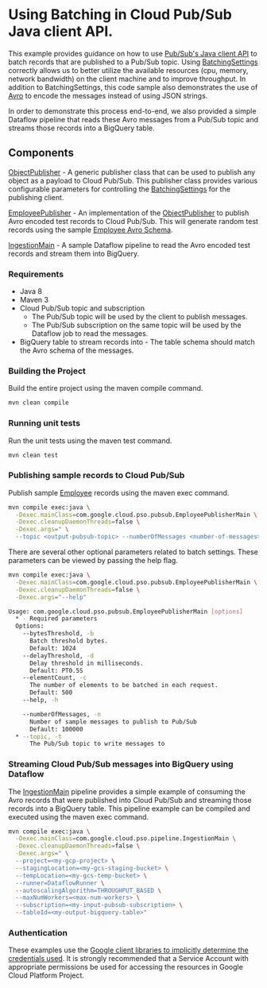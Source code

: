 # Using Batching in Cloud Pub/Sub Java client API.

This example provides guidance on how to use [Pub/Sub's Java client API](https://cloud.google.com/pubsub/docs/reference/libraries) to batch records that are published to a Pub/Sub topic.
Using [BatchingSettings](http://googleapis.github.io/gax-java/1.4.1/apidocs/com/google/api/gax/batching/BatchingSettings.html) correctly allows us to better utilize the available resources (cpu, memory, network bandwidth) on the client machine and to improve throughput.
In addition to BatchingSettings, this code sample also demonstrates the use of [Avro](http://avro.apache.org/docs/current/) to encode the messages instead of using JSON strings.

In order to demonstrate this process end-to-end, we also provided a simple Dataflow pipeline that reads these Avro messages from a Pub/Sub topic and streams those records into a BigQuery table.

## Components

[ObjectPublisher](src/main/java/com/google/cloud/pso/pubsub/common/ObjectPublisher.java) - A generic publisher class that can be used to publish any object as a payload to Cloud Pub/Sub.
This publisher class provides various configurable parameters for controlling the [BatchingSettings](http://googleapis.github.io/gax-java/1.4.1/apidocs/com/google/api/gax/batching/BatchingSettings.html) for the publishing client.

[EmployeePublisher](src/main/java/com/google/cloud/pso/pubsub/EmployeePublisherMain.java) -
An implementation of the [ObjectPublisher](src/main/java/com/google/cloud/pso/pubsub/common/ObjectPublisher.java) to publish Avro encoded test records to Cloud Pub/Sub.
This will generate random test records using the sample [Employee Avro Schema](src/main/avro/employee.avsc).

[IngestionMain](src/main/java/com/google/cloud/pso/pipeline/IngestionMain.java) - A sample Dataflow pipeline to read the Avro encoded test records and stream them into BigQuery.

### Requirements

* Java 8
* Maven 3
* Cloud Pub/Sub topic and subscription
    * The Pub/Sub topic will be used by the client to publish messages.
    * The Pub/Sub subscription on the same topic will be used by the Dataflow job to read the messages.
* BigQuery table to stream records into - The table schema should match the Avro schema of the messages.

### Building the Project

Build the entire project using the maven compile command.
```sh
mvn clean compile
```

### Running unit tests
Run the unit tests using the maven test command.
```sh
mvn clean test
```

### Publishing sample records to Cloud Pub/Sub
Publish sample [Employee](src/main/avro/employee.avsc) records using the maven exec command.
```sh
mvn compile exec:java \
  -Dexec.mainClass=com.google.cloud.pso.pubsub.EmployeePublisherMain \
  -Dexec.cleanupDaemonThreads=false \
  -Dexec.args=" \
  --topic <output-pubsub-topic> --numberOfMessages <number-of-messages>"
```

There are several other optional parameters related to batch settings. These parameters can be viewed by passing the help flag.
```sh
mvn compile exec:java \
  -Dexec.mainClass=com.google.cloud.pso.pubsub.EmployeePublisherMain \
  -Dexec.cleanupDaemonThreads=false \
  -Dexec.args="--help"

Usage: com.google.cloud.pso.pubsub.EmployeePublisherMain [options]
  * - Required parameters
  Options:
    --bytesThreshold, -b
      Batch threshold bytes.
      Default: 1024
    --delayThreshold, -d
      Delay threshold in milliseconds.
      Default: PT0.5S
    --elementCount, -c
      The number of elements to be batched in each request.
      Default: 500
    --help, -h

    --numberOfMessages, -n
      Number of sample messages to publish to Pub/Sub
      Default: 100000
  * --topic, -t
      The Pub/Sub topic to write messages to
```

### Streaming Cloud Pub/Sub messages into BigQuery using Dataflow
The [IngestionMain](src/main/java/com/google/cloud/pso/pipeline/IngestionMain.java) pipeline provides a simple example of consuming the Avro records that were published into Cloud Pub/Sub and streaming those records into a BigQuery table.
This pipeline example can be compiled and executed using the maven exec command.
```sh
mvn compile exec:java \
  -Dexec.mainClass=com.google.cloud.pso.pipeline.IngestionMain \
  -Dexec.cleanupDaemonThreads=false \
  -Dexec.args=" \
  --project=<my-gcp-project> \
  --stagingLocation=<my-gcs-staging-bucket> \
  --tempLocation=<my-gcs-temp-bucket> \
  --runner=DataflowRunner \
  --autoscalingAlgorithm=THROUGHPUT_BASED \
  --maxNumWorkers=<max-num-workers> \
  --subscription=<my-input-pubsub-subscription> \
  --tableId=<my-output-bigquery-table>"
```

### Authentication
These examples use the [Google client libraries to implicitly determine the credentials used][1]. It is strongly recommended that a Service Account with appropriate permissions be used for accessing the resources in Google Cloud Platform Project.

[1]: https://cloud.google.com/docs/authentication/getting-started
